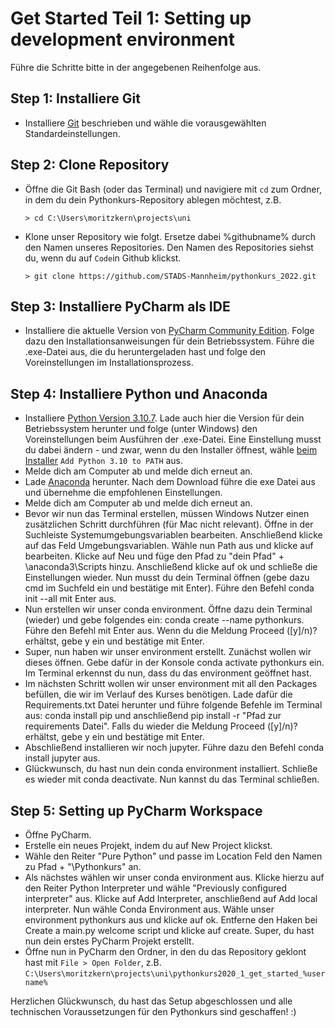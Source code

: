 # Get Started Teil 1: Setting up development environment

Führe die Schritte bitte in der angegebenen Reihenfolge aus.

## Step 1: Installiere Git

- Installiere [Git](https://git-scm.com/book/en/v2/Getting-Started-Installing-Git) beschrieben und wähle die vorausgewählten Standardeinstellungen.

## Step 2: Clone Repository
- Öffne die Git Bash (oder das Terminal) und navigiere mit `cd` zum Ordner, in dem du dein Pythonkurs-Repository ablegen möchtest, z.B.
    ```shell
    > cd C:\Users\moritzkern\projects\uni
    ```
- Klone unser Repository wie folgt. Ersetze dabei %githubname% durch den Namen unseres Repositories. Den Namen des Repositories siehst du, wenn du auf `Code`in Github klickst.
    ```shell
    > git clone https://github.com/STADS-Mannheim/pythonkurs_2022.git
    ```

## Step 3: Installiere PyCharm als IDE

- Installiere die aktuelle Version von [PyCharm Community Edition](https://www.jetbrains.com/de-de/pycharm). Folge dazu den Installationsanweisungen für dein Betriebssystem. Führe die .exe-Datei aus, die du heruntergeladen hast und folge den Voreinstellungen im Installationsprozess.

## Step 4: Installiere Python und Anaconda 
- Installiere [Python Version 3.10.7](https://www.python.org/downloads/). Lade auch hier die Version für dein Betriebssystem herunter und folge (unter Windows) den Voreinstellungen beim Ausführen der .exe-Datei. Eine Einstellung musst du dabei ändern - und zwar, wenn du den Installer öffnest, wähle [beim Installer](https://docs.python.org/3/_images/win_installer.png) ```Add Python 3.10 to PATH``` aus.
- Melde dich am Computer ab und melde dich erneut an.
- Lade [Anaconda](https://www.anaconda.com) herunter. Nach dem Download führe die exe Datei aus und übernehme die empfohlenen Einstellungen. 
- Melde dich am Computer ab und melde dich erneut an. 
- Bevor wir nun das Terminal erstellen, müssen Windows Nutzer einen zusätzlichen Schritt durchführen (für Mac nicht relevant). Öffne in der Suchleiste Systemumgebungsvariablen bearbeiten. Anschließend klicke auf das Feld Umgebungsvariablen. Wähle nun Path aus und klicke auf bearbeiten. Klicke auf Neu und füge den Pfad zu "dein Pfad" + \anaconda3\Scripts hinzu. Anschließend klicke auf ok und schließe die Einstellungen wieder. Nun musst du dein Terminal öffnen (gebe dazu cmd im Suchfeld ein und bestätige mit Enter). Führe den Befehl conda init --all mit Enter aus. 
- Nun erstellen wir unser conda environment. Öffne dazu dein Terminal (wieder) und gebe folgendes ein: conda create --name pythonkurs. Führe den Befehl mit Enter aus. Wenn du die Meldung Proceed ([y]/n)? erhältst, gebe y ein und bestätige mit Enter.
- Super, nun haben wir unser environment erstellt. Zunächst wollen wir dieses öffnen. Gebe dafür in der Konsole conda activate pythonkurs ein. Im Terminal erkennst du nun, dass du das environment geöffnet hast. 
- Im nächsten Schritt wollen wir unser environment mit all den Packages befüllen, die wir im Verlauf des Kurses benötigen. Lade dafür die Requirements.txt Datei herunter und führe folgende Befehle im Terminal aus: conda install pip und anschließend pip install -r "Pfad zur requirements Datei". Falls du wieder die Meldung Proceed ([y]/n)? erhältst, gebe y ein und bestätige mit Enter.
- Abschließend installieren wir noch jupyter. Führe dazu den Befehl conda install jupyter aus. 
- Glückwunsch, du hast nun dein conda environment installiert. Schließe es wieder mit conda deactivate. Nun kannst du das Terminal schließen. 
 
## Step 5: Setting up PyCharm Workspace
- Öffne PyCharm.
- Erstelle ein neues Projekt, indem du auf New Project klickst.
- Wähle den Reiter "Pure Python" und passe im Location Feld den Namen zu Pfad + "\Pythonkurs" an.
- Als nächstes wählen wir unser conda environment aus. Klicke hierzu auf den Reiter Python Interpreter und wähle "Previously configured interpreter" aus. Klicke auf Add Interpreter, anschließend auf Add local interpreter. Nun wähle Conda Environment aus. Wähle unser environment pythonkurs aus und klicke auf ok. Entferne den Haken bei Create a main.py welcome script und klicke auf create. Super, du hast nun dein erstes PyCharm Projekt erstellt.
- Öffne nun in PyCharm den Ordner, in den du das Repository geklont hast mit `File > Open Folder`, z.B. ```C:\Users\moritzkern\projects\uni\pythonkurs2020_1_get_started_%username%```


Herzlichen Glückwunsch, du hast das Setup abgeschlossen und alle technischen Voraussetzungen für den Pythonkurs sind geschaffen! :)

